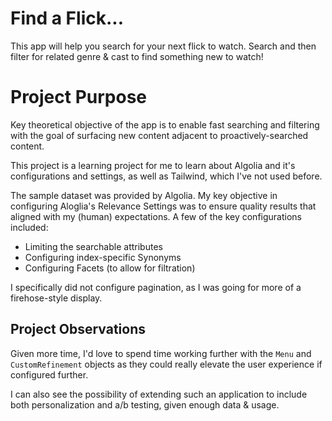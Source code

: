 # Find a Flick...

This app will help you search for your next flick to watch. Search and then 
filter for related genre & cast to find something new to watch!


# Project Purpose
Key theoretical objective of the app is to enable fast searching and filtering
with the goal of surfacing new content adjacent to proactively-searched content.

This project is a learning project for me to learn about Algolia and it's
configurations and settings, as well as Tailwind, which I've not used
before.

The sample dataset was provided by Algolia. My key objective in configuring
Aloglia's Relevance Settings was to ensure quality results that aligned with
my (human) expectations. A few of the key configurations included:
- Limiting the searchable attributes
- Configuring index-specific Synonyms
- Configuring Facets (to allow for filtration)

I specifically did not configure pagination, as I was going for more of a
firehose-style display.

## Project Observations
Given more time, I'd love to spend time working further with the `Menu` and `CustomRefinement` objects as they could really elevate the user experience if configured further.

I can also see the possibility of extending such an application to include both 
personalization and a/b testing, given enough data & usage. 